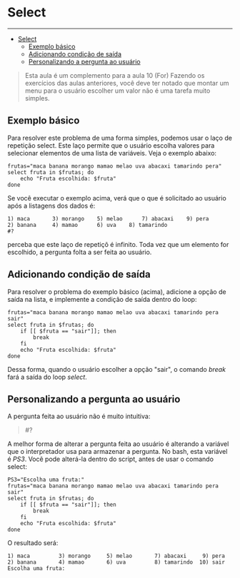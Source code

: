 
# Select

---

- [Select](#select)
    - [Exemplo básico](#exemplo-básico)
    - [Adicionando condição de saída](#adicionando-condição-de-saída)
    - [Personalizando a pergunta ao usuário](#personalizando-a-pergunta-ao-usuário)

>Esta aula é um complemento para a aula 10 (For)
Fazendo os exercícios das aulas anteriores, você deve ter notado que montar um menu para o usuário escolher um valor não é uma tarefa muito simples.

## Exemplo básico

Para resolver este problema de uma forma simples, podemos usar o laço de repetição select. Este laço permite que o usuário escolha valores para selecionar elementos de uma lista de variáveis. Veja o exemplo abaixo:

```shell
frutas="maca banana morango mamao melao uva abacaxi tamarindo pera"
select fruta in $frutas; do
    echo "Fruta escolhida: $fruta"
done
```

Se você executar o exemplo acima, verá que o que é solicitado ao usuário após a listagens dos dados é:

``` text
1) maca	      3) morango    5) melao	  7) abacaxi	9) pera
2) banana     4) mamao	    6) uva	  8) tamarindo
#?
```

perceba que este laço de repetiçõ é infinito. Toda vez que um elemento for escolhido, a pergunta folta a ser feita ao usuário.

## Adicionando condição de saída

Para resolver o problema do exemplo básico (acima), adicione a opção de saída na lista, e implemente a condição de saída dentro do loop:

```shell
frutas="maca banana morango mamao melao uva abacaxi tamarindo pera sair"
select fruta in $frutas; do
    if [[ $fruta == "sair"]]; then
        break
    fi
    echo "Fruta escolhida: $fruta"
done
```

Dessa forma, quando o usuário escolher a opção "sair", o comando _break_ fará a saída do loop _select_.

## Personalizando a pergunta ao usuário

A pergunta feita ao usuário não é muito intuitiva:
> #?

A melhor forma de alterar a pergunta feita ao usuário é alterando a variável que o interpretador usa para armazenar a pergunta. No bash, esta variável é _PS3_. Você pode alterá-la dentro do script, antes de usar o comando select:

```shell
PS3="Escolha uma fruta:"
frutas="maca banana morango mamao melao uva abacaxi tamarindo pera sair"
select fruta in $frutas; do
    if [[ $fruta == "sair"]]; then
        break
    fi
    echo "Fruta escolhida: $fruta"
done
```

O resultado será:

``` text
1) maca	        3) morango     5) melao	      7) abacaxi     9) pera
2) banana       4) mamao       6) uva	      8) tamarindo  10) sair
Escolha uma fruta:
```
